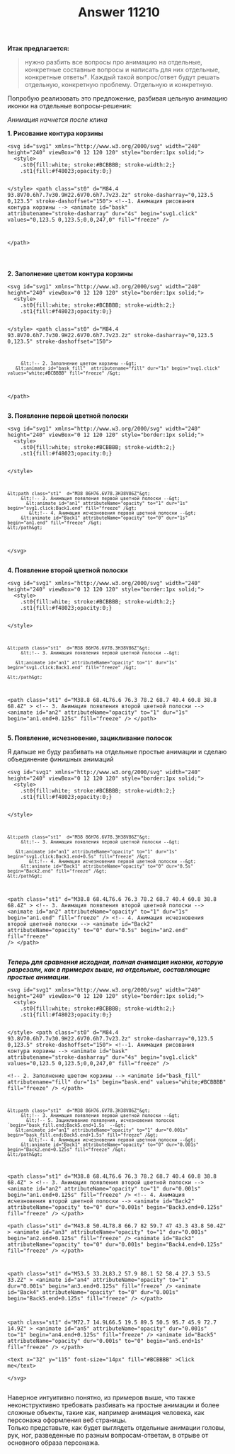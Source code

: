 ﻿---
title: "Answer 11210"
se.owner.user_id: 28748
se.owner.display_name: "Alexandr_TT"
se.owner.link: "https://ru.meta.stackoverflow.com/users/28748/alexandr-tt"
se.answer_id: 11210
se.question_id: 11209
se.post_type: answer
se.is_accepted: False
---
<p><strong>Итак предлагается:</strong></p>
<blockquote>
<p>нужно разбить все вопросы про анимацию на отдельные, конкретные
составные вопросы и написать для них отдельные, конкретные ответы†.
Каждый такой вопрос/ответ будут решать отдельную, конкретную проблему.
Отдельную и конкретную.</p>
</blockquote>
<p>Попробую реализовать это предложение, разбивая цельную анимацию иконки на отдельные вопросы-решения:</p>
<p><em>Анимация начнется после клика</em></p>
<p><strong>1. Рисование контура корзины</strong></p>
<p><div class="snippet" data-lang="js" data-hide="true" data-console="true" data-babel="false">
<div class="snippet-code snippet-currently-hidden">
<pre class="snippet-code-html lang-html prettyprint-override"><code>&lt;svg id="svg1" xmlns="http://www.w3.org/2000/svg" width="240" height="240" viewBox="0 12 120 120" style="border:1px solid;"&gt;
  &lt;style&gt;
    .st0{fill:white; stroke:#BCBBBB; stroke-width:2;}
    .st1{fill:#f48023;opacity:0;}

  &lt;/style&gt;
  &lt;path class="st0"  d="M84.4 93.8V70.6h7.7v30.9H22.6V70.6h7.7v23.2z" stroke-dasharray="0,123.5 0,123.5" stroke-dashoffset="150"&gt; 
        &lt;!--1. Анимация рисования контура корзины --&gt;
     &lt;animate id="bask" attributename="stroke-dasharray" dur="4s" begin="svg1.click" values="0,123.5 0,123.5;0,0,247,0" fill="freeze" /&gt;  
       
  &lt;/path&gt;   
   
   
   </code></pre>
</div>
</div>
</p>
<p><strong>2. Заполнение цветом контура корзины</strong></p>
<p><div class="snippet" data-lang="js" data-hide="true" data-console="true" data-babel="false">
<div class="snippet-code snippet-currently-hidden">
<pre class="snippet-code-html lang-html prettyprint-override"><code>&lt;svg id="svg1" xmlns="http://www.w3.org/2000/svg" width="240" height="240" viewBox="0 12 120 120" style="border:1px solid;"&gt;
  &lt;style&gt;
    .st0{fill:white; stroke:#BCBBBB; stroke-width:2;}
    .st1{fill:#f48023;opacity:0;}

  &lt;/style&gt;
  &lt;path class="st0"  d="M84.4 93.8V70.6h7.7v30.9H22.6V70.6h7.7v23.2z" stroke-dasharray="0,123.5 0,123.5" stroke-dashoffset="150"&gt; 
     
         &lt;!-- 2. Заполнение цветом корзины --&gt;
       &lt;animate id="bask_fill"  attributename="fill" dur="1s" begin="svg1.click" values="white;#BCBBBB" fill="freeze" /&gt;
  &lt;/path&gt;   </code></pre>
</div>
</div>
</p>
<p><strong>3. Появление первой  цветной полоски</strong></p>
<p><div class="snippet" data-lang="js" data-hide="true" data-console="true" data-babel="false">
<div class="snippet-code snippet-currently-hidden">
<pre class="snippet-code-html lang-html prettyprint-override"><code>&lt;svg id="svg1" xmlns="http://www.w3.org/2000/svg" width="240" height="240" viewBox="0 12 120 120" style="border:1px solid;"&gt;
  &lt;style&gt;
    .st0{fill:white; stroke:#BCBBBB; stroke-width:2;}
    .st1{fill:#f48023;opacity:0;}

  &lt;/style&gt;
    
    &lt;path class="st1"  d="M38 86H76.6V78.3H38V86Z"&gt; 
         &lt;!-- 3. Анимация появления первой цветной полоски --&gt;
           &lt;animate id="an1" attributeName="opacity" to="1" dur="1s" begin="svg1.click;Back1.end" fill="freeze" /&gt; 
            &lt;!-- 4. Анимация исчезновения первой цветной полоски --&gt;
         &lt;animate id="Back1" attributeName="opacity" to="0" dur="1s" begin="an1.end" fill="freeze" /&gt;
    &lt;/path&gt;   
&lt;/svg&gt;  </code></pre>
</div>
</div>
</p>
<p><strong>4. Появление второй цветной полоски</strong></p>
<p><div class="snippet" data-lang="js" data-hide="true" data-console="true" data-babel="false">
<div class="snippet-code snippet-currently-hidden">
<pre class="snippet-code-html lang-html prettyprint-override"><code>&lt;svg id="svg1" xmlns="http://www.w3.org/2000/svg" width="240" height="240" viewBox="0 12 120 120" style="border:1px solid;"&gt;
  &lt;style&gt;
    .st0{fill:white; stroke:#BCBBBB; stroke-width:2;}
    .st1{fill:#f48023;opacity:0;}

  &lt;/style&gt;
    
    &lt;path class="st1"  d="M38 86H76.6V78.3H38V86Z"&gt; 
         &lt;!-- 3. Анимация появления первой цветной полоски --&gt;
           
       &lt;animate id="an1" attributeName="opacity" to="1" dur="1s" begin="svg1.click;Back1.end" fill="freeze" /&gt; 
          
    &lt;/path&gt;   
  &lt;path class="st1" d="M38.8 68.4L76.6 76.3 78.2 68.7 40.4 60.8 38.8 68.4Z" &gt;
         &lt;!-- 3. Анимация появления второй цветной полоски --&gt;
       &lt;animate id="an2" attributeName="opacity" to="1" dur="1s" begin="an1.end+0.125s" fill="freeze" /&gt;
  &lt;/path&gt;     </code></pre>
</div>
</div>
</p>
<p><strong>5. Появление, исчезновение, зацикливание полосок</strong></p>
<p>Я дальше не буду разбивать на отдельные простые анимации и сделаю объединение финишных  анимаций</p>
<p><div class="snippet" data-lang="js" data-hide="true" data-console="true" data-babel="false">
<div class="snippet-code snippet-currently-hidden">
<pre class="snippet-code-html lang-html prettyprint-override"><code>&lt;svg id="svg1" xmlns="http://www.w3.org/2000/svg" width="240" height="240" viewBox="0 12 120 120" style="border:1px solid;"&gt;
  &lt;style&gt;
    .st0{fill:white; stroke:#BCBBBB; stroke-width:2;}
    .st1{fill:#f48023;opacity:0;}

  &lt;/style&gt;
    
    &lt;path class="st1"  d="M38 86H76.6V78.3H38V86Z"&gt; 
         &lt;!-- 3. Анимация появления первой цветной полоски --&gt;
           
       &lt;animate id="an1" attributeName="opacity" to="1" dur="1s" begin="svg1.click;Back1.end+0.5s" fill="freeze" /&gt; 
            &lt;!-- 4. Анимация исчезновения первой цветной полоски --&gt;
         &lt;animate id="Back1" attributeName="opacity" to="0" dur="0.5s" begin="Back2.end" fill="freeze" /&gt;
    &lt;/path&gt;   
  &lt;path class="st1" d="M38.8 68.4L76.6 76.3 78.2 68.7 40.4 60.8 38.8 68.4Z" &gt;
         &lt;!-- 3. Анимация появления второй цветной полоски --&gt;
       &lt;animate id="an2" attributeName="opacity" to="1" dur="1s" begin="an1.end" fill="freeze" /&gt;     &lt;!-- 4. Анимация исчезновения второй цветной полоски --&gt;
         &lt;animate id="Back2" attributeName="opacity" to="0" dur="0.5s" begin="an2.end"  fill="freeze" /&gt;
  &lt;/path&gt;     </code></pre>
</div>
</div>
</p>
<p><em><strong>Теперь для сравнения исходная, полная анимация иконки, которую разрезали, как в примерах выше, на отдельные, составляющие простые анимации.</strong></em></p>
<p><div class="snippet" data-lang="js" data-hide="true" data-console="true" data-babel="false">
<div class="snippet-code snippet-currently-hidden">
<pre class="snippet-code-html lang-html prettyprint-override"><code>&lt;svg id="svg1" xmlns="http://www.w3.org/2000/svg" width="240" height="240" viewBox="0 12 120 120" style="border:1px solid;"&gt;
  &lt;style&gt;
    .st0{fill:white; stroke:#BCBBBB; stroke-width:2;}
    .st1{fill:#f48023;opacity:0;}

  &lt;/style&gt;
  &lt;path class="st0"  d="M84.4 93.8V70.6h7.7v30.9H22.6V70.6h7.7v23.2z" stroke-dasharray="0,123.5 0,123.5" stroke-dashoffset="150"&gt; 
        &lt;!--1. Анимация рисования контура корзины --&gt;
     &lt;animate id="bask" attributename="stroke-dasharray" dur="4s" begin="svg1.click" values="0,123.5 0,123.5;0,0,247,0" fill="freeze" /&gt;  
         &lt;!-- 2. Заполнение цветом корзины --&gt;
       &lt;animate id="bask_fill"  attributename="fill" dur="1s" begin="bask.end" values="white;#BCBBBB" fill="freeze" /&gt;
  &lt;/path&gt;   
   
  
    &lt;path class="st1"  d="M38 86H76.6V78.3H38V86Z"&gt; 
         &lt;!-- 3. Анимация появления первой цветной полоски --&gt;
           &lt;!-- 5. Зацикливание появления, исчезновения полосок `begin="bask_fill.end;Back5.end+1.5s` --&gt;
       &lt;animate id="an1" attributeName="opacity" to="1" dur="0.001s" begin="bask_fill.end;Back5.end+1.5s" fill="freeze" /&gt; 
            &lt;!-- 4. Анимация исчезновения первой цветной полоски --&gt;
         &lt;animate id="Back1" attributeName="opacity" to="0" dur="0.001s" begin="Back2.end+0.125s" fill="freeze" /&gt;
    &lt;/path&gt;   
  &lt;path class="st1" d="M38.8 68.4L76.6 76.3 78.2 68.7 40.4 60.8 38.8 68.4Z" &gt;
         &lt;!-- 3. Анимация появления второй цветной полоски --&gt;
       &lt;animate id="an2" attributeName="opacity" to="1" dur="0.001s" begin="an1.end+0.125s" fill="freeze" /&gt;     &lt;!-- 4. Анимация исчезновения второй цветной полоски --&gt;
         &lt;animate id="Back2" attributeName="opacity" to="0" dur="0.001s" begin="Back3.end+0.125s" fill="freeze" /&gt;
  &lt;/path&gt;     
    &lt;path class="st1" d="M43.8 50.4L78.8 66.7 82 59.7 47 43.3 43.8 50.4Z" &gt;
       &lt;animate id="an3" attributeName="opacity" to="1" dur="0.001s" begin="an2.end+0.125s" fill="freeze" /&gt;
         &lt;animate id="Back3" attributeName="opacity" to="0" dur="0.001s" begin="Back4.end+0.125s" fill="freeze" /&gt;
  &lt;/path&gt;   
    
  &lt;path class="st1"  d="M53.5 33.2L83.2 57.9 88.1 52 58.4 27.3 53.5 33.2Z" &gt;
      &lt;animate id="an4" attributeName="opacity" to="1" dur="0.001s" begin="an3.end+0.125s" fill="freeze" /&gt;
        &lt;animate id="Back4" attributeName="opacity" to="0" dur="0.001s" begin="Back5.end+0.125s" fill="freeze" /&gt;
  &lt;/path&gt;
  
  &lt;path class="st1"  d="M72.7 14.9L66.5 19.5 89.5 50.5 95.7 45.9 72.7 14.9Z" &gt;
     &lt;animate id="an5" attributeName="opacity" dur="0.001s" to="1" begin="an4.end+0.125s" fill="freeze" /&gt; 
       &lt;animate id="Back5" attributeName="opacity" dur="0.001s" to="0"  begin="an5.end+1s" fill="freeze" /&gt;
  &lt;/path&gt;      
    &lt;text x="32" y="115" font-size="14px" fill="#BCBBBB" &gt;Click me&lt;/text&gt;  
&lt;/svg&gt;</code></pre>
</div>
</div>
</p>
<p>Наверное интуитивно понятно, из примеров выше, что также неконструктивно требовать разбивать на простые анимации и более сложные объекты, такие как, например анимация человека, как персонажа оформления веб страницы.<br />
Только представьте, как будет выглядеть отдельные анимации головы, рук, ног, разведенные по разным вопросам-ответам, в отрыве от основного образа персонажа.</p>
